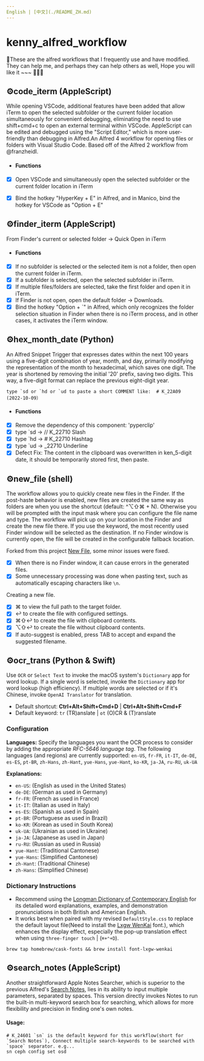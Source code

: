 ```yaml
---
English | [中文](./README_ZH.md)
---
```



# kenny_alfred_workflow

🌈These are the alfred workflows that I frequently use and have modified. They can help me, and perhaps they can help others as well, Hope you will like it ~~~ 🍺🌸🦀



## ⚙️code_iterm (AppleScript)

While opening VSCode, additional features have been added that allow iTerm to open the selected subfolder or the current folder location simultaneously for convenient debugging, eliminating the need to use shift+cmd+c to open an external terminal within VSCode. AppleScript can be edited and debugged using the "Script Editor," which is more user-friendly than debugging in Alfred.An Alfred 4 workflow for opening files or folders with Visual Studio Code. Based off of the Alfred 2 workflow from @franzheidl.

- #### Functions

- [x] Open VSCode and simultaneously open the selected subfolder or the current folder location in iTerm

- [x] Bind the hotkey "HyperKey + E" in Alfred, and in Manico, bind the hotkey for VSCode as "Option + E"

## ⚙️finder_iterm (AppleScript)

From Finder's current or selected folder → Quick Open in iTerm

- #### Functions

- [x] If no subfolder is selected or the selected item is not a folder, then open the current folder in iTerm.
- [x] If a subfolder is selected, open the selected subfolder in iTerm.
- [x] If multiple files/folders are selected, take the first folder and open it in iTerm.
- [x] If Finder is not open, open the default folder → Downloads.
- [x] Bind the hotkey "Option + `" in Alfred, which only recognizes the folder selection situation in Finder when there is no iTerm process, and in other cases, it activates the iTerm window.

## ⚙️hex_month_date (Python)

An Alfred Snippet Trigger that expresses dates within the next 100 years using a five-digit combination of year, month, and day, primarily modifying the representation of the month to hexadecimal, which saves one digit. The year is shortened by removing the initial '20' prefix, saving two digits. This way, a five-digit format can replace the previous eight-digit year.

```shell
type `sd or `hd or `ud to paste a short COMMENT like:  # K_22A09 (2022-10-09）
```

- #### Functions

- [x] Remove the dependency of this component: 'pyperclip'
- [x] type `sd → // K_22710 Slash
- [x] type `hd → # K_22710 Hashtag
- [x] type `ud → _22710 Underline
- [x] Defect Fix: The content in the clipboard was overwritten in ken_5-digit date, it should be temporarily stored first, then paste.

## ⚙️new_file (shell)

The workflow allows you to quickly create new files in the Finder. If the post-haste behavior is enabled, new files are created the same way as folders are when you use the shortcut (default: ^⌥⇧⌘ + N). Otherwise you will be prompted with the input mask where you can configure the file name and type.
The workflow will pick up on your location in the Finder and create the new file there. If you use the keyword, the most recently used Finder window will be selected as the destination. If no Finder window is currently open, the file will be created in the configurable fallback location.

Forked from this project [New File](https://github.com/zeitlings/alfred-workflows?tab=readme-ov-file#18-new-file), some minor issues were fixed.

- [x] When there is no Finder window, it can cause errors in the generated files.
- [x] Some unnecessary processing was done when pasting text, such as automatically escaping characters like `\n`.

Creating a new file.
- [x] ⌘ to view the full path to the target folder.
- [x] ↩ to create the file with configured settings.
- [x] ⌘⇧↩ to create the file with clipboard contents.
- [x] ⌥⇧↩ to create the file without clipboard contents.
- [x] If auto-suggest is enabled, press TAB to accept and expand the suggested filename.

## ⚙️ocr_trans (Python & Swift)

Use `OCR` or `Select Text` to invoke the macOS system's `Dictionary` app for word lookup. If a single word is selected, invoke the `Dictionary` app for word lookup (high efficiency). If multiple words are selected or if it's Chinese, invoke `OpenAI Translator` for translation.
- Default shortcut:  **Ctrl+Alt+Shift+Cmd+D** | **Ctrl+Alt+Shift+Cmd+F**
- Default keyword:  `tr` (TR)anslate  |  `ot` (O)CR & (T)ranslate

### Configuration
**Languages:** Specify the languages you want the OCR process to consider by adding the appropriate *RFC-5646 language tag*. The following languages (and regions) are currently supported:
`en-US`, `fr-FR`, `it-IT`, `de-DE`, `es-ES`, `pt-BR`, `zh-Hans`, `zh-Hant`, `yue-Hans`, `yue-Hant`, `ko-KR`, `ja-JA`, `ru-RU`, `uk-UA`  

**Explanations:**
- `en-US`: (English as used in the United States)
- `de-DE`: (German as used in Germany)
- `fr-FR`: (French as used in France)
- `it-IT`: (Italian as used in Italy)
- `es-ES`: (Spanish as used in Spain)
- `pt-BR`: (Portuguese as used in Brazil)
- `ko-KR`: (Korean as used in South Korea)
- `uk-UA`: (Ukrainian as used in Ukraine)
- `ja-JA`: (Japanese as used in Japan)
- `ru-RU`: (Russian as used in Russia)
- `yue-Hant`: (Traditional Cantonese)
- `yue-Hans`: (Simplified Cantonese)
- `zh-Hant`: (Traditional Chinese)
- `zh-Hans`: (Simplified Chinese)

### Dictionary Instructions
- Recommend using the [Longman Dictionary of Contemporary English](https://www.v2ex.com/t/907272) for its detailed word explanations, examples, and demonstration pronunciations in both British and American English. 
- It works best when paired with my revised `DefaultStyle.css` to replace the default layout file(Need to install the [Lxgw WenKai](https://github.com/lxgw/LxgwWenKai) font.), which enhances the display effect, especially the pop-up translation effect when using `three-finger touch` | (`⌘+⌃+D`).

```shell
brew tap homebrew/cask-fonts && brew install font-lxgw-wenkai
```

## ⚙️search_notes (AppleScript)

Another straightforward Apple Notes Searcher, which is superior to the previous Alfred's [Search Notes](https://github.com/sballin/alfred-search-notes-app), lies in its ability to input multiple parameters, separated by spaces. This version directly invokes Notes to run the built-in multi-keyword search box for searching, which allows for more flexibility and precision in finding one's own notes.

#### Usage:
```
# K_24601 `sn` is the default keyword for this workflow(short for `Search Notes`), Connect multiple search-keywords to be searched with `space` separator. e.g...
sn ceph config set osd
```
